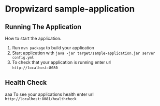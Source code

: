 # Dropwizard sample-application

## Running The Application

How to start the application.

1. Run `mvn package` to build your application
1. Start application with `java -jar target/sample-application.jar server config.yml`
1. To check that your application is running enter url `http://localhost:8080`

## Health Check
aaa
To see your applications health enter url `http://localhost:8081/healthcheck`
